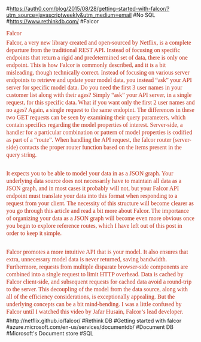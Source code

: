 #https://auth0.com/blog/2015/08/28/getting-started-with-falcor/?utm_source=javascriptweekly&utm_medium=email
#No SQL
#https://www.rethinkdb.com/
#Falcor
<h3 id="falcor" style="box-sizing: border-box; margin-top: 0px; margin-bottom: 5px; padding: 0px; border: 0px; font-stretch: inherit; vertical-align: baseline;"><font color="#bf311a" face="Signika Negative, serif" size="3"><span style="font-weight: normal; line-height: 20px;">Falcor</font></h3><h3 id="falcor" style="box-sizing: border-box; margin-top: 0px; margin-bottom: 5px; padding: 0px; border: 0px; font-stretch: inherit; vertical-align: baseline;"><font color="#bf311a" face="Signika Negative, serif" size="3"><span style="font-weight: normal; line-height: 20px;">Falcor, a very new library created and open-sourced by Netflix, is a complete departure from the traditional REST API. Instead of focusing on specific endpoints that return a rigid and predetermined set of data, there is only one endpoint. This is how Falcor is commonly described, and it is a bit misleading, though technically correct. Instead of focusing on various server endpoints to retrieve and update your model data, you instead “ask” your API server for specific model data. Do you need the first 3 user names in your customer list along with their ages? Simply “ask” your API server, in a single request, for this specific data. What if you want only the first 2 user names and no ages? Again, a single request to the same endopint. The differences in these two GET requests can be seen by examining their query parameters, which contain specifics regarding the model properties of interest. Server-side, a handler for a particular combination or pattern of model properties is codified as part of a “route”. When handling the API request, the falcor router (server-side) contacts the proper router function based on the items present in the query string.</font></h3><h3 id="falcor" style="box-sizing: border-box; margin-top: 0px; margin-bottom: 5px; padding: 0px; border: 0px; font-stretch: inherit; vertical-align: baseline;"><font color="#bf311a" face="Signika Negative, serif" size="3"><span style="font-weight: normal; line-height: 20px;"><br></font></h3><h3 id="falcor" style="box-sizing: border-box; margin-top: 0px; margin-bottom: 5px; padding: 0px; border: 0px; font-stretch: inherit; vertical-align: baseline;"><font color="#bf311a" face="Signika Negative, serif" size="3"><span style="font-weight: normal; line-height: 20px;">It expects you to be able to model your data in as a JSON graph. Your underlying data source does not necessarily have to maintain all data as a JSON graph, and in most cases it probably will not, but your Falcor API endpoint must translate your data into this format when responding to a request from your client. The necessity of this structure will become clearer as you go through this article and read a bit more about Falcor. The importance of organizing your data as a JSON graph will become even more obvious once you begin to explore reference routes, which I have left out of this post in order to keep it simple.</font></h3><h3 id="falcor" style="box-sizing: border-box; margin-top: 0px; margin-bottom: 5px; padding: 0px; border: 0px; font-stretch: inherit; vertical-align: baseline;"><font color="#bf311a" face="Signika Negative, serif" size="3"><span style="font-weight: normal; line-height: 20px;"><br></font></h3><h3 id="falcor" style="box-sizing: border-box; margin-top: 0px; margin-bottom: 5px; padding: 0px; border: 0px; font-stretch: inherit; vertical-align: baseline;"><font color="#bf311a" face="Signika Negative, serif" size="3"><span style="font-weight: normal; line-height: 20px;">Falcor promotes a more intuitive API that is your model. It also ensures that extra, unnecessary model data is never returned, saving bandwidth. Furthermore, requests from multiple disparate browser-side components are combined into a single request to limit HTTP overhead. Data is cached by Falcor client-side, and subsequent requests for cached data avoid a round-trip to the server. This decoupling of the model from the data source, along with all of the efficiency considerations, is exceptionally appealing. But the underlying concepts can be a bit mind-bending. I was a little confused by Falcor until I watched this video by Jafar Husain, Falcor’s lead developer.</font></h3>
#http://netflix.github.io/falcor/
#Rethink DB
#Getting started with falcor
#azure.microsoft.com/en-us/services/documentdb/
#Document DB
#Microsoft's Document store
#SQL
